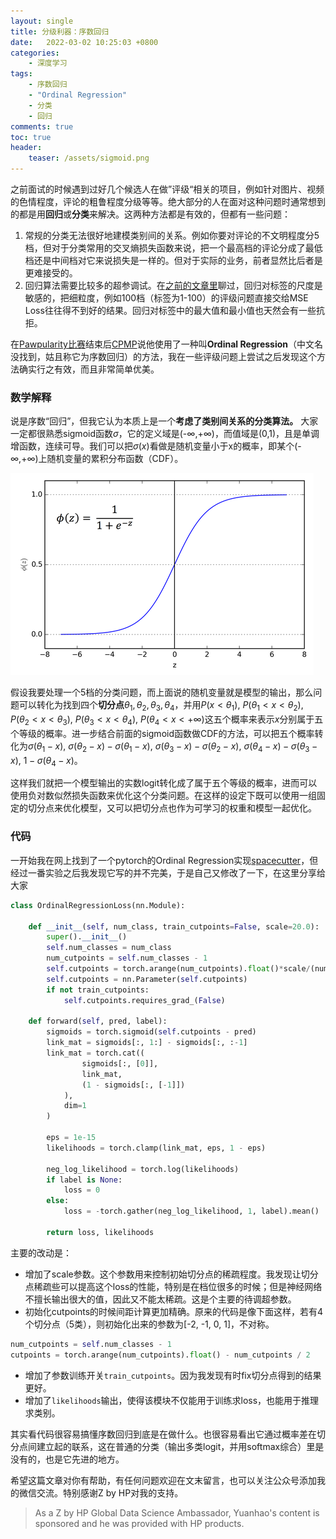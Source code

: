 ```yaml
---
layout: single
title: 分级利器：序数回归
date:   2022-03-02 10:25:03 +0800
categories: 
    - 深度学习
tags: 
    - 序数回归
    - "Ordinal Regression"
    - 分类
    - 回归
comments: true
toc: true
header:
    teaser: /assets/sigmoid.png
---
```


之前面试的时候遇到过好几个候选人在做”评级“相关的项目，例如针对图片、视频的色情程度，评论的粗鲁程度分级等等。绝大部分的人在面对这种问题时通常想到的都是用**回归**或**分类**来解决。这两种方法都是有效的，但都有一些问题：

1. 常规的分类无法很好地建模类别间的关系。例如你要对评论的不文明程度分5档，但对于分类常用的交叉熵损失函数来说，把一个最高档的评论分成了最低档还是中间档对它来说损失是一样的。但对于实际的业务，前者显然比后者是更难接受的。
2. 回归算法需要比较多的超参调试。在[之前的文章里](https://mp.weixin.qq.com/s?__biz=MzI4MzEyOTIzOA==&mid=2648563919&idx=1&sn=aab7b155c29866f63dacb8fe9015c638&chksm=f3a62436c4d1ad205cc069d02ac8a17e8b2d9c4c92217610926ae612918415795f073193f221&token=509546952&lang=zh_CN#rd)聊过，回归对标签的尺度是敏感的，把细粒度，例如100档（标签为1-100）的评级问题直接交给MSE Loss往往得不到好的结果。回归对标签中的最大值和最小值也天然会有一些抗拒。

在[Pawpularity比赛](https://www.kaggle.com/c/petfinder-pawpularity-score/overview, "Pawpularity比赛")结束后[CPMP](https://www.kaggle.com/c/petfinder-pawpularity-score/discussion/300942, "CPMP的帖子")说他使用了一种叫**Ordinal Regression**（中文名没找到，姑且称它为序数回归）的方法，我在一些评级问题上尝试之后发现这个方法确实行之有效，而且非常简单优美。

### 数学解释

说是序数“回归”，但我它认为本质上是一个**考虑了类别间关系的分类算法。** 大家一定都很熟悉sigmoid函数$σ$，它的定义域是(-∞,+∞)，而值域是(0,1)，且是单调增函数，连续可导。我们可以把$σ(x)$看做是随机变量小于x的概率，即某个(-∞,+∞)上随机变量的累积分布函数（CDF）。

![Sigmoid函数](/assets/sigmoid.png)

假设我要处理一个5档的分类问题，而上面说的随机变量就是模型的输出，那么问题可以转化为找到四个**切分点**$\theta_1, \theta_2, \theta_3, \theta_4$，并用$P(x<\theta_1)$, $P(\theta_1< x<\theta_2)$, $P(\theta_2< x<\theta_3)$, $P(\theta_3< x<\theta_4)$, $P(\theta_4< x<+\infty)$这五个概率来表示$x$分别属于五个等级的概率。进一步结合前面的sigmoid函数做CDF的方法，可以把五个概率转化为$σ(\theta_1-x)$, $σ(\theta_2-x)-σ(\theta_1-x)$, $σ(\theta_3-x)-σ(\theta_2-x)$, $σ(\theta_4-x)-σ(\theta_3-x)$, $1-σ(\theta_4-x)$。

这样我们就把一个模型输出的实数logit转化成了属于五个等级的概率，进而可以使用负对数似然损失函数来优化这个分类问题。在这样的设定下既可以使用一组固定的切分点来优化模型，又可以把切分点也作为可学习的权重和模型一起优化。

### 代码

一开始我在网上找到了一个pytorch的Ordinal Regression实现[spacecutter](https://github.com/EthanRosenthal/spacecutter)，但经过一番实验之后我发现它写的并不完美，于是自己又修改了一下，在这里分享给大家

```python
class OrdinalRegressionLoss(nn.Module):

    def __init__(self, num_class, train_cutpoints=False, scale=20.0):
        super().__init__()
        self.num_classes = num_class
        num_cutpoints = self.num_classes - 1
        self.cutpoints = torch.arange(num_cutpoints).float()*scale/(num_class-2) - scale / 2
        self.cutpoints = nn.Parameter(self.cutpoints)
        if not train_cutpoints:
            self.cutpoints.requires_grad_(False)

    def forward(self, pred, label):
        sigmoids = torch.sigmoid(self.cutpoints - pred)
        link_mat = sigmoids[:, 1:] - sigmoids[:, :-1]
        link_mat = torch.cat((
                sigmoids[:, [0]],
                link_mat,
                (1 - sigmoids[:, [-1]])
            ),
            dim=1
        )

        eps = 1e-15
        likelihoods = torch.clamp(link_mat, eps, 1 - eps)

        neg_log_likelihood = torch.log(likelihoods)
        if label is None:
            loss = 0
        else:
            loss = -torch.gather(neg_log_likelihood, 1, label).mean()
            
        return loss, likelihoods
```

主要的改动是：

- 增加了scale参数。这个参数用来控制初始切分点的稀疏程度。我发现让切分点稀疏些可以提高这个loss的性能，特别是在档位很多的时候；但是神经网络不擅长输出很大的值，因此又不能太稀疏。这是个主要的待调超参数。
- 初始化cutpoints的时候间距计算更加精确。原来的代码是像下面这样，若有4个切分点（5类），则初始化出来的参数为[-2, -1, 0, 1]，不对称。

```python
num_cutpoints = self.num_classes - 1
cutpoints = torch.arange(num_cutpoints).float() - num_cutpoints / 2
```

- 增加了参数训练开关`train_cutpoints`。因为我发现有时fix切分点得到的结果更好。
- 增加了`likelihoods`输出，使得该模块不仅能用于训练求loss，也能用于推理求类别。

其实看代码很容易搞懂序数回归到底是在做什么。也很容易看出它通过概率差在切分点间建立起的联系，这在普通的分类（输出多类logit，并用softmax综合）里是没有的，也是它先进的地方。


希望这篇文章对你有帮助，有任何问题欢迎在文末留言，也可以关注公众号添加我的微信交流。特别感谢Z by HP对我的支持。

>As a Z by HP Global Data Science Ambassador, Yuanhao's content is sponsored and he was provided with HP products.